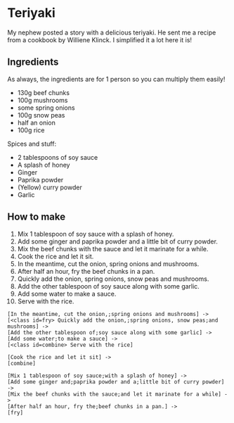 # Teriyaki

My nephew posted a story with a delicious teriyaki.
He sent me a recipe from a cookbook by Williene Klinck.
I simplified it a lot here it is!

## Ingredients

As always, the ingredients are for 1 person so you can multiply them easily!

- 130g beef chunks
- 100g mushrooms
- some spring onions
- 100g snow peas
- half an onion
- 100g rice

Spices and stuff:

- 2 tablespoons of soy sauce
- A splash of honey
- Ginger
- Paprika powder
- (Yellow) curry powder
- Garlic

## How to make

1. Mix 1 tablespoon of soy sauce with a splash of honey.
2. Add some ginger and paprika powder and a little bit of curry powder.
3. Mix the beef chunks with the sauce and let it marinate for a while.
4. Cook the rice and let it sit.
5. In the meantime, cut the onion, spring onions and mushrooms.
6. After half an hour, fry the beef chunks in a pan.
7. Quickly add the onion, spring onions, snow peas and mushrooms.
8. Add the other tablespoon of soy sauce along with some garlic.
9. Add some water to make a sauce.
10. Serve with the rice.

```nomnoml
[In the meantime, cut the onion,;spring onions and mushrooms] ->
[<class id=fry> Quickly add the onion,;spring onions, snow peas;and mushrooms] ->
[Add the other tablespoon of;soy sauce along with some garlic] ->
[Add some water;to make a sauce] ->
[<class id=combine> Serve with the rice]

[Cook the rice and let it sit] ->
[combine]

[Mix 1 tablespoon of soy sauce;with a splash of honey] ->
[Add some ginger and;paprika powder and a;little bit of curry powder] ->
[Mix the beef chunks with the sauce;and let it marinate for a while] ->
[After half an hour, fry the;beef chunks in a pan.] ->
[fry]
```
